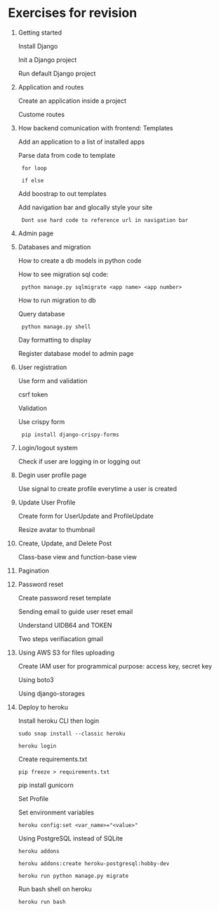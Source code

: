 # Exercises for revision

1. Getting started

	Install Django

	Init a Django project

	Run default Django project

2. Application and routes

	Create an application inside a project

	Custome routes

3. How backend comunication with frontend: Templates

	Add an application to a list of installed apps

	Parse data from code to template		

		for loop

		if else
	
	Add boostrap to out templates

	Add navigation bar and glocally style your site

		Dont use hard code to reference url in navigation bar

		
4. Admin page

	
5. Databases and migration

	How to create a db models in python code

	How to see migration sql code:

		python manage.py sqlmigrate <app name> <app number>

	How to run migration to db

	Query database
		
		python manage.py shell

	Day formatting to display

	Register database model to admin page

6. User registration

	Use form and validation

	csrf token

	Validation

	Use crispy form
	
		pip install django-crispy-forms

7. Login/logout system

	Check if user are logging in or logging out

8. Degin user profile page

	Use signal to create profile everytime a user is created

9. Update User Profile

	
	Create form for UserUpdate and ProfileUpdate

	Resize avatar to thumbnail

10. Create, Update, and Delete Post

	Class-base view and function-base view

11. Pagination 

12. Password reset

	Create password reset template

	Sending email to guide user reset email

	Understand UIDB64 and TOKEN

	Two steps verifiacation gmail

13. Using AWS S3 for files uploading

	Create IAM user for programmical purpose: access key, secret key

	Using boto3

	Using django-storages

14. Deploy to heroku

	Install heroku CLI then login

		sudo snap install --classic heroku

		heroku login

	Create requirements.txt

		pip freeze > requirements.txt

	pip install gunicorn

	Set Profile

	Set environment variables

		heroku config:set <var_name>="<value>"	
	
	Using PostgreSQL instead of SQLite

		heroku addons

		heroku addons:create heroku-postgresql:hobby-dev
	
		heroku run python manage.py migrate

	Run bash shell on heroku

		heroku run bash
		
